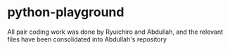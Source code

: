 # python-playground

All pair coding work was done by Ryuichiro and Abdullah, and the relevant files have been consolidated into Abdullah's repository

